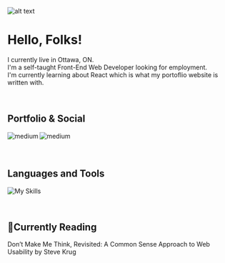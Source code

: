 ![alt text](https://i.imgur.com/kX7VzMz.png)

# Hello, Folks!

I currently live in Ottawa, ON.
<br />
I'm a self-taught Front-End Web Developer looking for employment.
<br />
I'm currently learning about React which is what my portoflio website is written with.

<br />

## Portfolio & Social

[<img align="left" alt="medium" src="https://img.shields.io/badge/website-000000?style=for-the-badge&logo=About.me&logoColor=white" />](https://netlify-thinks-arsenaultm90-is-great.netlify.app/)
[<img align="left" alt="medium" src="https://img.shields.io/badge/LinkedIn-0077B5?style=for-the-badge&logo=linkedin&logoColor=white" />](https://www.linkedin.com/in/arsenaultm/)

<br />
<br />
<br />

## Languages and Tools

![My Skills](https://skills.thijs.gg/icons?i=html,css,js,react,typescript,jest)

<br />

## :book:Currently Reading
Don’t Make Me Think, Revisited: A Common Sense Approach to Web Usability by Steve Krug
